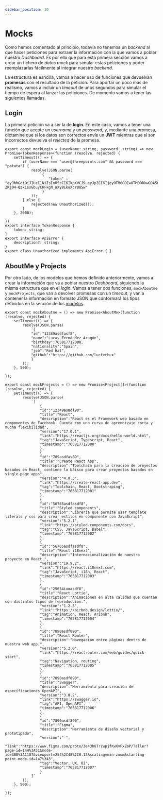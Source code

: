 ```yaml
---
sidebar_position: 10
---
```


# Mocks

Como hemos comentado al principio, todavía no tenemos un *backend* al que hacer peticiones para extraer la información con la que vamos a poblar nuestro *Dashboard*. Es por ello que para esta primera sección vamos a crear un fichero de *datos mock* para simular estas peticiones y poder reemplazarlas fácilmente al integrar nuestro *backend*.

La estructura es esncilla, vamos a hacer uso de funciones que devuelvan **promesas** con el resultado de la petición. Para aportar un poco más de realismo, vamos a incluir un *timeout* de unos segundos para simular el tiempo de espera al lanzar las peticiones. De momento vamos a tener las siguientes llamadas.

## Login

La primera petición va a ser la de **login**. En este caso, vamos a tener una función que acepte un *username* y un *password*, y, mediante una promesa, dictamine que si los datos son correctos envíe un **JWT** mientras que si son incorrectos devuelva el *rejected* de la promesa.

```tsx title="src/utils/mock-response.ts"
export const mockLogin = (userName: string, password: string) => new Promise<TokenResponse>(function (resolve, rejected) {
    setTimeout(() => {
        if (userName === "user@threepoints.com" && password === "patata") {
            resolve(JSON.parse(
                `{
                    "token" : "eyJhbGciOiJIUzI1NiIsInR5cCI6IkpXVCJ9.eyJpZCI6IjgyOTM0ODIwOTM0ODkwODA5OCIsImVtYWlsIjoibHVjYXNmZXJuYW5kZXphcmFnb25AZ21haWwuY29tIiwiaWF0IjoxNjM2OTIzOTE4LCJleHAiOjE2MzY5Mjc1MTh9.3qHpT-ZKj04-QzkissGbuyCHFkgN_WXy8LkuXcrUUSw"
                 }`
            ));
        } else {
            rejected(new Unauthorized());
        }
    }, 2000);
    
})
export interface TokenResponse {
    token: string;
}
export interface ApiError {
    description?: string;
}
export class Unauthorized implements ApiError { }
```

## AboutMe y Projects

Por otro lado, de los modelos que hemos definido anteriormente, vamos a crear la información que va a poblar nuestro *Dashboard*, siguiendo la misma estructura que en el *login*. Vamos a tener dos funciones, `mockAboutme` y `mockProjects`, que van a devolver promesas con un *timeout*, y van a contener la información en formato JSON que conformará los tipos definidos en la sección de los [modelos](./models).

```tsx title="src/utils/mock-response.ts"
export const mockAboutme = () => new Promise<AboutMe>(function (resolve, rejected) {
    setTimeout(() => {
        resolve(JSON.parse(
            `{
            "id":"12389asdfasf8",
            "name":"Lucas Fernández Aragón",
            "birthday":765817712000,
            "nationality":"Spain",
            "job":"Red Hat",
            "github":"https://github.com/lucferbux"
            }`
        ));
    }, 500);

});

export const mockProjects = () => new Promise<Project[]>(function (resolve, rejected) {
    setTimeout(() => {
        resolve(JSON.parse(
            `[
                {
                "id":"12349as8df90",
                "title":"React",
                "description":"React es el Framework web basado en componentes de Facebook. Cuenta con una curva de aprendizaje corta y mucha flexibilidad",
                "version":"17.0.1",
                "link":"https://reactjs.org/docs/hello-world.html",
                "tag":"JavaScript, Typescript, React",
                "timestamp":"765817712000"
                },
                {
                "id":"789asdfas89",
                "title":"Create React App",
                "description":"Toolchain para la creación de proyectos basados en React, contiene lo báisco para crear proyectos basados en single-page apps",
                "version":"4.0.3",
                "link":"https://create-react-app.dev",
                "tag":"Toolchain, React, Bootstraping",
                "timestamp":"765817712001"
                },
                {
                "id":"56765asdfasdf8",
                "title":"Styled components",
                "description":"Librería que permite usar template literals y css para crear estilos en componente con JavaScript",
                "version":"5.2.1",
                "link":"https://styled-components.com/docs",
                "tag":"CSS, JavaScript, Babel",
                "timestamp":"765817712002"
                },
                {
                "id":"56765asdfasdf8",
                "title":"React i18next",
                "description":"Internacionalización de nuestro proyecto en React.",
                "version":"19.9.2",
                "link":"https://react.i18next.com",
                "tag":"JavaScript, i18n, React",
                "timestamp":"765817712003"
                },
                {
                "id":"25634iuoasdf8",
                "title":"React Lottie",
                "description":"Animaciones en alta calidad que cuentan con distintos tipos de reproducción.",
                "version":"1.2.3",
                "link":"https://airbnb.design/lottie/",
                "tag":"Animation, React, Aribnb",
                "timestamp":"765817712004"
                },
                {
                "id":"7890asdf890",
                "title":"React Router",
                "description":"Navegación entre páginas dentro de nuestra web app.",
                "version":"5.2.0",
                "link":"https://reactrouter.com/web/guides/quick-start",
                "tag":"Navigation, routing",
                "timestamp":"765817712005"
                },
                {
                "id":"7890asdf890",
                "title":"Swagger",
                "description":"Herramienta para creación de especificaciones OpenAPI",
                "version":"3.0,2",
                "link":"https://swagger.io",
                "tag":"API, OpenAPI",
                "timestamp":"765817712006"
                },
                {
                "id":"7890asdf890",
                "title":"Figma",
                "description":"Herramienta de diseño vectorial y prototipado",
                "version":"-",
                "link":"https://www.figma.com/proto/3e43h8TrzwpjfKwXvFxZoP/Taller?page-id=144%3A51&node-id=308%3A1187&viewport=254%2C48%2C0.12&scaling=min-zoom&starting-point-node-id=147%3A3",
                "tag":"Vector, UX, UI",
                "timestamp":"765817712007"
                }
            ]`
        ));
    }, 500);

});
```
